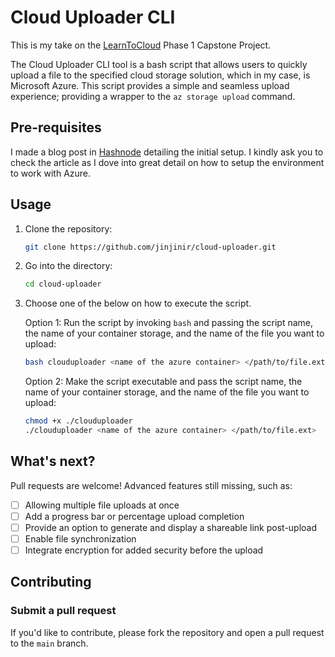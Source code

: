 # Cloud Uploader CLI
This is my take on the [LearnToCloud](https://learntocloud.guide/) Phase 1 Capstone Project. 

The Cloud Uploader CLI tool is a bash script that allows users to quickly upload a file to the specified cloud storage solution, which in my case, is Microsoft Azure. This script provides a simple and seamless upload experience; providing a wrapper to the `az storage upload` command.

## Pre-requisites
I made a blog post in [Hashnode](https://darylgalvez.hashnode.dev/learntocloud-phase-1-capstone-project-clouduploader-cli) detailing the initial setup. I kindly ask you to check the article as I dove into great detail on how to setup the environment to work with Azure.

## Usage
1. Clone the repository:
   ```bash
   git clone https://github.com/jinjinir/cloud-uploader.git
   ```
2. Go into the directory:
   ```bash
   cd cloud-uploader
   ```
3. Choose one of the below on how to execute the script.

    Option 1: Run the script by invoking `bash` and passing the script name, the name of your container storage, and the name of the file you want to upload:

    ```bash
    bash clouduploader <name of the azure container> </path/to/file.ext>
    ```
    Option 2: Make the script executable and pass the script name, the name of your container storage, and the name of the file you want to upload:

    ```bash
    chmod +x ./clouduploader
    ./clouduploader <name of the azure container> </path/to/file.ext>
    ```

## What's next?
Pull requests are welcome! Advanced features still missing, such as:
- [ ] Allowing multiple file uploads at once
- [ ] Add a progress bar or percentage upload completion
- [ ] Provide an option to generate and display a shareable link post-upload
- [ ] Enable file synchronization
- [ ] Integrate encryption for added security before the upload

## Contributing

### Submit a pull request

If you'd like to contribute, please fork the repository and open a pull request to the `main` branch.
